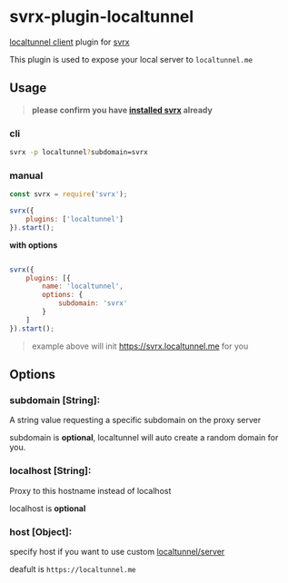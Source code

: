 # svrx-plugin-localtunnel

[localtunnel client](https://github.com/localtunnel/localtunnel) plugin for [svrx](https://github.com/x-orpheus/svrx)

This plugin is used to expose your local server to `localtunnel.me`

## Usage

> **please confirm you have [installed svrx](https://github.com/x-orpheus/svrx) already**

### cli

```bash
svrx -p localtunnel?subdomain=svrx
```

### manual

```js
const svrx = require('svrx');

svrx({ 
    plugins: ['localtunnel'] 
}).start();

```

**with options**

```js

svrx({
    plugins: [{
        name: 'localtunnel',
        options: {
            subdomain: 'svrx'
        }
    ]
}).start();
```

> example above will init https://svrx.localtunnel.me for you

## Options

### **subdomain \[String]:**

A string value requesting a specific subdomain on the proxy server

subdomain is **optional**, localtunnel will auto create a random domain for you.

### **localhost \[String]:**

Proxy to this hostname instead of localhost

localhost is **optional**

### **host \[Object]:**

specify host if you want to use custom [localtunnel/server](https://github.com/localtunnel/server) 

deafult is `https://localtunnel.me`




